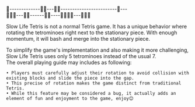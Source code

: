 🧱-------------🧱🧱---🧱🧱------------------------🧱---<br>
🧱🧱🧱---🧱🧱------🧱🧱----🧱🧱🧱🧱---🧱🧱🧱

Slow Life Tetris  is not a normal Tetris game. It has a unique behavior where rotating the tetrominoes right next to the stationary piece. With enough momentum, it will bash and merge into the stationary piece.

To simplify the game's implementation and also making it more challenging, Slow Life Tetris uses only 5 tetrominoes instead of the usual 7. <br> 
The overall playing guide may includes as following:

    • Players must carefully adjust their rotation to avoid collision with existing blocks and slide the piece into the gap.
    • This precise of rotation makes the game distinct from traditional Tetris.
    • While this feature may be considered a bug, it actually adds an element of fun and enjoyment to the game, enjoy😊
